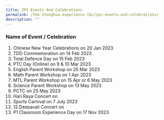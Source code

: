 ```yaml
---
title: ZPS Events And Celebrations
permalink: /the-zhonghua-experience-tbc/zps-events-and-celebrations/
description: ""
---
```

### **Name of Event / Celebration**

1. Chinese New Year Celebrations on 20 Jan 2023
2. TDD Commemoration on 14 Feb 2023
3. Total Defence Day on 15 Feb 2023
4. PTC Day (Online) on 9 & 10 Mar 2023
5. English Parent Workshop on 25 Mar 2023
6. Math Parent Workshop on 1 Apr 2023
7. MTL Parent Workshop on 15 Apr or 6 May 2023
8. Science Parent Workshop on 13 May 2023
9. PCTC on 25 May 2023
10. Hari Raya Concert on
11. Sports Carnival on 7 July 2023
12. 12.Deepavali Concert on
13. P1 Classroom Experience Day on 17 Nov 2023